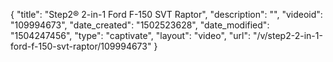 {
    "title": "Step2&reg; 2-in-1 Ford F-150 SVT Raptor",
    "description": "",
    "videoid": "109994673",
    "date_created": "1502523628",
    "date_modified": "1504247456",
    "type": "captivate",
    "layout": "video",
    "url": "\/v\/step2-2-in-1-ford-f-150-svt-raptor\/109994673"
}